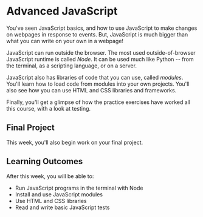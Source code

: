 # Advanced JavaScript

You've seen JavaScript basics, and how to use JavaScript to make changes on webpages in response to events. But, JavaScript is much bigger than what you can write on your own in a webpage!

JavaScript can run outside the browser. The most used outside-of-browser JavaScript runtime is called _Node_. It can be used much like Python -- from the terminal, as a scripting language, or on a server.

JavaScript also has libraries of code that you can use, called _modules_. You'll learn how to load code from modules into your own projects. You'll also see how you can use HTML and CSS libraries and frameworks.

Finally, you'll get a glimpse of how the practice exercises have worked all this course, with a look at testing.

## Final Project

This week, you'll also begin work on your final project.

## Learning Outcomes

After this week, you will be able to:

- Run JavaScript programs in the terminal with Node
- Install and use JavaScript modules
- Use HTML and CSS libraries
- Read and write basic JavaScript tests
